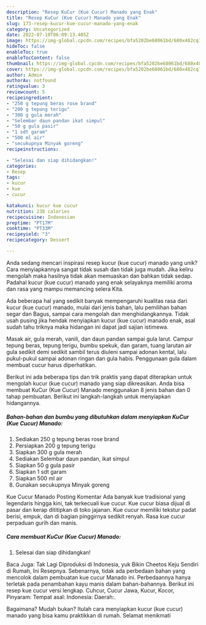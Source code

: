 ```yaml
---
description: "Resep KuCur (Kue Cucur) Manado yang Enak"
title: "Resep KuCur (Kue Cucur) Manado yang Enak"
slug: 173-resep-kucur-kue-cucur-manado-yang-enak
category: Uncategorized
date: 2022-07-10T06:09:13.405Z
image: https://img-global.cpcdn.com/recipes/bfa5202be68061bd/680x482cq70/kucur-kue-cucur-manado-foto-resep-utama.jpg
hideToc: false
enableToc: true
enableTocContent: false
thumbnail: https://img-global.cpcdn.com/recipes/bfa5202be68061bd/680x482cq70/kucur-kue-cucur-manado-foto-resep-utama.jpg
cover: https://img-global.cpcdn.com/recipes/bfa5202be68061bd/680x482cq70/kucur-kue-cucur-manado-foto-resep-utama.jpg
author: Admin
authorAv: notfound
ratingvalue: 3
reviewcount: 5
recipeingredient:
- "250 g tepung beras rose brand"
- "200 g tepung terigu"
- "300 g gula merah"
- "Selembar daun pandan ikat simpul"
- "50 g gula pasir"
- "1 sdt garam"
- "500 ml air"
- "secukupnya Minyak goreng"
recipeinstructions:

- "Selesai dan siap dihidangkan!"
categories:
- Resep
tags:
- kucur
- kue
- cucur

katakunci: kucur kue cucur 
nutrition: 238 calories
recipecuisine: Indonesian
preptime: "PT17M"
cooktime: "PT33M"
recipeyield: "3"
recipecategory: Dessert

---
```





Anda sedang mencari inspirasi resep kucur (kue cucur) manado yang unik? Cara menyiapkannya sangat tidak susah dan tidak juga mudah. Jika keliru mengolah maka hasilnya tidak akan memuaskan dan bahkan tidak sedap. Padahal kucur (kue cucur) manado yang enak selayaknya memiliki aroma dan rasa yang mampu memancing selera Kita.





Ada beberapa hal yang sedikit banyak mempengaruhi kualitas rasa dari kucur (kue cucur) manado, mulai dari jenis bahan, lalu pemilihan bahan segar dan Bagus, sampai cara mengolah dan menghidangkannya. Tidak usah pusing jika hendak menyiapkan kucur (kue cucur) manado enak,      asal sudah tahu triknya maka hidangan ini dapat jadi sajian istimewa.














Masak air, gula merah, vanili, dan daun pandan sampai gula larut. Campur tepung beras, tepung terigu, bumbu spekuk, dan garam, tuang larutan air gula sedikit demi sedikit sambil terus diuleni sampai adonan kental, lalu pukul-pukul sampai adonan ringan dan gula habis. Penggunaan gula dalam membuat cucur harus diperhatikan.






Berikut ini ada beberapa tips dan trik praktis yang dapat diterapkan untuk mengolah kucur (kue cucur) manado yang siap dikreasikan. Anda bisa membuat KuCur (Kue Cucur) Manado menggunakan 8 jenis bahan dan 0 tahap pembuatan. Berikut ini langkah-langkah untuk menyiapkan hidangannya.

<!--inarticleads1-->

##### Bahan-bahan dan bumbu yang dibutuhkan dalam menyiapkan KuCur (Kue Cucur) Manado:

1. Sediakan 250 g tepung beras rose brand
1. Persiapkan 200 g tepung terigu
1. Siapkan 300 g gula merah
1. Sediakan Selembar daun pandan, ikat simpul
1. Siapkan 50 g gula pasir
1. Siapkan 1 sdt garam
1. Siapkan 500 ml air
1. Gunakan secukupnya Minyak goreng


Kue Cucur Manado Posting Komentar Ada banyak kue tradisional yang legendaris hingga kini, tak terkecuali kue cucur. Kue cucur biasa dijual di pasar dan kerap dititipkan di toko jajanan. Kue cucur memiliki tekstur padat berisi, empuk, dan di bagian pinggirnya sedikit renyah. Rasa kue cucur perpaduan gurih dan manis. 

<!--inarticleads2-->

##### Cara membuat KuCur (Kue Cucur) Manado:


1. Selesai dan siap dihidangkan!

Baca Juga: Tak Lagi Diproduksi di Indonesia, yuk Bikin Cheetos Keju Sendiri di Rumah, Ini Resepnya. Sebenarnya, tidak ada perbedaan bahan yang mencolok dalam pembuatan kue cucur Manado ini. Perbedaannya hanya terletak pada penambahan kayu manis dalam bahan-bahannya. Berikut ini resep kue cucur versi lengkap. Cuhcur, Cucur Jawa, Kucur, Kocor, Pinyaram: Tempat asal: Indonesia: Daerah:. 

Bagaimana? Mudah bukan? Itulah cara menyiapkan kucur (kue cucur) manado yang bisa kamu praktikkan di rumah. Selamat menikmati
